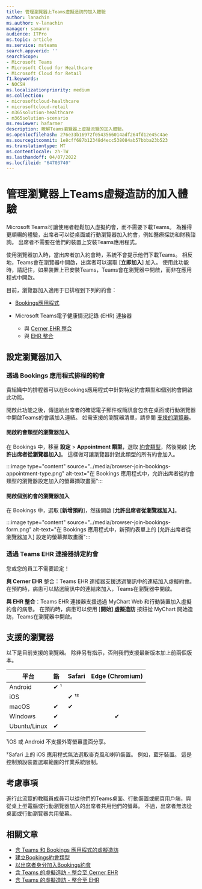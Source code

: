 ```yaml
---
title: 管理瀏覽器上Teams虛擬造訪的加入體驗
author: lanachin
ms.author: v-lanachin
manager: samanro
audience: ITPro
ms.topic: article
ms.service: msteams
search.appverid: ''
searchScope:
- Microsoft Teams
- Microsoft Cloud for Healthcare
- Microsoft Cloud for Retail
f1.keywords:
- NOCSH
ms.localizationpriority: medium
ms.collection:
- microsoftcloud-healthcare
- microsoftcloud-retail
- m365solution-healthcare
- m365solution-scenario
ms.reviewer: hafarmer
description: 瞭解Teams瀏覽器上虛擬流覽的加入體驗。
ms.openlocfilehash: 276e33b16972f0543566014adf264fd12e45c4ae
ms.sourcegitcommit: 1e8cff687b12348d4ecc538084ab57bbba23b523
ms.translationtype: MT
ms.contentlocale: zh-TW
ms.lasthandoff: 04/07/2022
ms.locfileid: "64703740"
---
```

# <a name="manage-the-join-experience-for-teams-virtual-visits-on-browsers"></a>管理瀏覽器上Teams虛擬造訪的加入體驗

Microsoft Teams可讓使用者輕鬆加入虛擬約會，而不需要下載Teams。 為獲得更順暢的體驗，出席者可以從桌面或行動瀏覽器加入約會，例如醫療探訪和財務諮詢。 出席者不需要在他們的裝置上安裝Teams應用程式。

使用瀏覽器加入時，當出席者加入約會時，系統不會提示他們下載Teams。 相反地，Teams會在瀏覽器中開啟，出席者可以選取 [**立即加入**] 加入。 使用此功能時，請記住，如果裝置上已安裝Teams，Teams會在瀏覽器中開啟，而非在應用程式中開啟。

目前，瀏覽器加入適用于已排程到下列的約會：

- [Bookings應用程式](https://support.microsoft.com/office/what-is-bookings-42d4e852-8e99-4d8f-9b70-d7fc93973cb5)
- Microsoft Teams電子健康情況記錄 (EHR) 連接器

  - 與 [Cerner EHR 整合](healthcare/ehr-admin-cerner.md)
  - 與 [EHR 整合](healthcare/ehr-admin.md)

## <a name="set-up-browser-join"></a>設定瀏覽器加入

### <a name="appointments-scheduled-through-the-bookings-app"></a>透過 Bookings 應用程式排程的約會

貴組織中的排程器可以在Bookings應用程式中針對特定約會類型和個別約會開啟此功能。

開啟此功能之後，傳送給出席者的確認電子郵件或簡訊會包含在桌面或行動瀏覽器中開啟Teams的會議加入連結。 如需支援的瀏覽器清單，請參閱 [支援的瀏覽器](#supported-browsers)。

#### <a name="turn-on-browser-join-for-an-appointment-type"></a>開啟約會類型的瀏覽器加入

在 Bookings 中，移至 **設定**  >  **Appointment 類型**，選取 [約會類型](https://support.microsoft.com/office/create-an-appointment-type-810eac77-6a65-4dc8-964d-c00eadf43887)，然後開啟 [**允許出席者從瀏覽器加入]**。 這樣做可讓瀏覽器針對此類型的所有約會加入。

:::image type="content" source="../media/browser-join-bookings-appointment-type.png" alt-text="在 Bookings 應用程式中，允許出席者從約會類型的瀏覽器設定加入的螢幕擷取畫面":::

#### <a name="turn-on-browser-join-for-an-individual-appointment"></a>開啟個別約會的瀏覽器加入

在 Bookings 中，選取 **[新增預約**]，然後開啟 [**允許出席者從瀏覽器加入]**。

:::image type="content" source="../media/browser-join-bookings-form.png" alt-text="在 Bookings 應用程式中，新預約表單上的 [允許出席者從瀏覽器加入] 設定的螢幕擷取畫面":::

### <a name="appointments-scheduled-through-the-teams-ehr-connector"></a>透過 Teams EHR 連接器排定約會

您或您的員工不需要設定！

**與 Cerner EHR** 整合：Teams EHR 連接器支援透過簡訊中的連結加入虛擬約會。 在預約時，病患可以點選簡訊中的連結來加入，Teams在瀏覽器中開啟。

**與 EHR 整合**：Teams EHR 連接器支援透過 MyChart Web 和行動裝置加入虛擬約會的病患。 在預約時，病患可以使用 [**開始] 虛擬造訪** 按鈕從 MyChart 開始造訪，Teams在瀏覽器中開啟。

## <a name="supported-browsers"></a>支援的瀏覽器

以下是目前支援的瀏覽器。 除非另有指示，否則我們支援最新版本加上前兩個版本。

|平台  |鉻 |Safari |Edge (Chromium) |
|---------|:---|:---|:---:|
|Android   | &#x2714; &sup1;      |         |         |
|iOS    |         | &#x2714; &sup1;&sup2; |         |
|macOS     | &#x2714; | &#x2714;|         |
|Windows    | &#x2714; |   | &#x2714; |
|Ubuntu/Linux     | &#x2714;         |     |         |

&sup1;iOS 或 Android 不支援外寄螢幕畫面分享。

&sup2;Safari 上的 iOS 應用程式無法選取麥克風和喇叭裝置。 例如，藍牙裝置。 這是控制預設裝置選取範圍的作業系統限制。

## <a name="things-to-consider"></a>考慮事項

進行此流覽的教職員成員可以從他們的Teams桌面、行動裝置或網頁用戶端，與從桌上型電腦或行動瀏覽器加入的出席者共用他們的螢幕。 不過，出席者無法從桌面或行動瀏覽器共用螢幕。

## <a name="related-articles"></a>相關文章

- [含 Teams 和 Bookings 應用程式的虛擬造訪](bookings-virtual-visits.md)
- [建立Bookings約會類型](https://support.microsoft.com/office/create-an-appointment-type-810eac77-6a65-4dc8-964d-c00eadf43887)
- [以出席者身分加入Bookings約會](https://support.microsoft.com/office/join-a-bookings-appointment-as-an-attendee-95cea12d-2220-421f-a663-6efb20913c7f)
- [含 Teams 的虛擬造訪 - 整合至 Cerner EHR](healthcare/ehr-admin-cerner.md)
- [含 Teams 的虛擬造訪 - 整合至 EHR](healthcare/ehr-admin.md)
